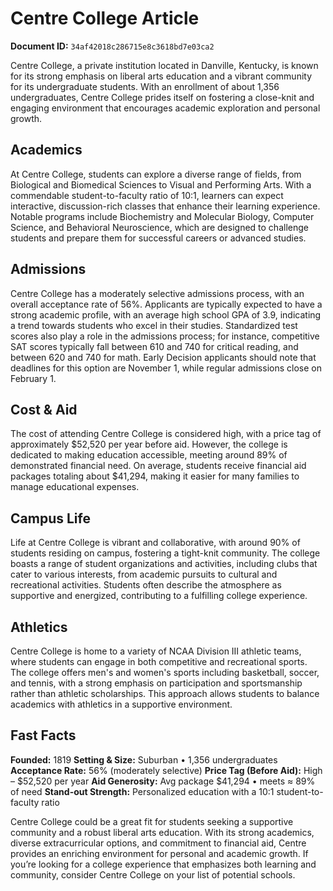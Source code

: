 # Centre College Article

**Document ID:** `34af42018c286715e8c3618bd7e03ca2`

Centre College, a private institution located in Danville, Kentucky, is known for its strong emphasis on liberal arts education and a vibrant community for its undergraduate students. With an enrollment of about 1,356 undergraduates, Centre College prides itself on fostering a close-knit and engaging environment that encourages academic exploration and personal growth.

## Academics
At Centre College, students can explore a diverse range of fields, from Biological and Biomedical Sciences to Visual and Performing Arts. With a commendable student-to-faculty ratio of 10:1, learners can expect interactive, discussion-rich classes that enhance their learning experience. Notable programs include Biochemistry and Molecular Biology, Computer Science, and Behavioral Neuroscience, which are designed to challenge students and prepare them for successful careers or advanced studies.

## Admissions
Centre College has a moderately selective admissions process, with an overall acceptance rate of 56%. Applicants are typically expected to have a strong academic profile, with an average high school GPA of 3.9, indicating a trend towards students who excel in their studies. Standardized test scores also play a role in the admissions process; for instance, competitive SAT scores typically fall between 610 and 740 for critical reading, and between 620 and 740 for math. Early Decision applicants should note that deadlines for this option are November 1, while regular admissions close on February 1.

## Cost & Aid
The cost of attending Centre College is considered high, with a price tag of approximately $52,520 per year before aid. However, the college is dedicated to making education accessible, meeting around 89% of demonstrated financial need. On average, students receive financial aid packages totaling about $41,294, making it easier for many families to manage educational expenses.

## Campus Life
Life at Centre College is vibrant and collaborative, with around 90% of students residing on campus, fostering a tight-knit community. The college boasts a range of student organizations and activities, including clubs that cater to various interests, from academic pursuits to cultural and recreational activities. Students often describe the atmosphere as supportive and energized, contributing to a fulfilling college experience.

## Athletics
Centre College is home to a variety of NCAA Division III athletic teams, where students can engage in both competitive and recreational sports. The college offers men's and women's sports including basketball, soccer, and tennis, with a strong emphasis on participation and sportsmanship rather than athletic scholarships. This approach allows students to balance academics with athletics in a supportive environment.

## Fast Facts
**Founded:** 1819
**Setting & Size:** Suburban • 1,356 undergraduates
**Acceptance Rate:** 56% (moderately selective)
**Price Tag (Before Aid):** High – $52,520 per year
**Aid Generosity:** Avg package $41,294 • meets ≈ 89% of need
**Stand-out Strength:** Personalized education with a 10:1 student-to-faculty ratio

Centre College could be a great fit for students seeking a supportive community and a robust liberal arts education. With its strong academics, diverse extracurricular options, and commitment to financial aid, Centre provides an enriching environment for personal and academic growth. If you’re looking for a college experience that emphasizes both learning and community, consider Centre College on your list of potential schools.
